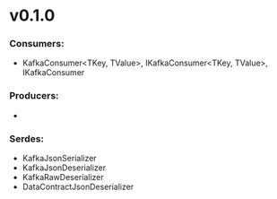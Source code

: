 ﻿# v0.1.0

### Consumers:
- KafkaConsumer<TKey, TValue>, IKafkaConsumer<TKey, TValue>, IKafkaConsumer

### Producers:
- 

### Serdes:
- KafkaJsonSerializer
- KafkaJsonDeserializer
- KafkaRawDeserializer
- DataContractJsonDeserializer